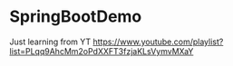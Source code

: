 # SpringBootDemo
Just learning from YT https://www.youtube.com/playlist?list=PLqq9AhcMm2oPdXXFT3fzjaKLsVymvMXaY
